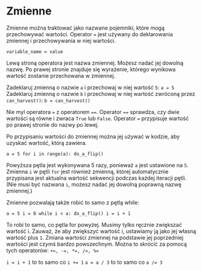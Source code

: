 # Zmienne
Zmienne można traktować jako nazwane pojemniki, które mogą przechowywać wartości.
Operator `=` jest używany do deklarowania zmiennej i przechowywania w niej wartości.

`variable_name = value`

Lewą stroną operatora jest nazwa zmiennej. Możesz nadać jej dowolną nazwę.
Po prawej stronie znajduje się wyrażenie, którego wynikowa wartość zostanie przechowana w zmiennej.

Zadeklaruj zmienną o nazwie `a` i przechowaj w niej wartość `5`:
`a = 5`
Zadeklaruj zmienną o nazwie `b` i przechowaj w niej wartość zwróconą przez `can_harvest()`:
`b = can_harvest()`

Nie myl operatora `=` z operatorem `==`. 
Operator `==` sprawdza, czy dwie wartości są równe i zwraca `True` lub `False`.
Operator `=` przypisuje wartość po prawej stronie do nazwy po lewej.

Po przypisaniu wartości do zmiennej można jej używać w kodzie, aby uzyskać wartość, którą zawiera.

`a = 5
for i in range(a):
	do_a_flip()`

Powyższa pętla jest wykonywana 5 razy, ponieważ `a` jest ustawione na `5`.
Zmienna `i` w pętli `for` jest również zmienną, której automatycznie przypisana jest aktualna wartość sekwencji podczas każdej iteracji pętli. (Nie musi być nazwana `i`, możesz nadać jej dowolną poprawną nazwę zmiennej.)

Zmienne pozwalają także robić to samo z pętlą while:

`a = 5
i = 0
while i < a:
	do_a_flip()
	i = i + 1`

To robi to samo, co pętla for powyżej. Musimy tylko ręcznie zwiększać wartość i.
Zauważ, że aby zwiększyć wartość i, ustawiamy ją jako jej własną wartość plus `1`. Zmiana wartości zmiennej na podstawie jej poprzedniej wartości jest czymś bardzo powszechnym. 
Można to skrócić za pomocą tych operatorów: `+=, -=, *=, /=, %=`

`i = i + 1` to to samo co `i += 1`
`a = a / 3` to to samo co `a /= 3`